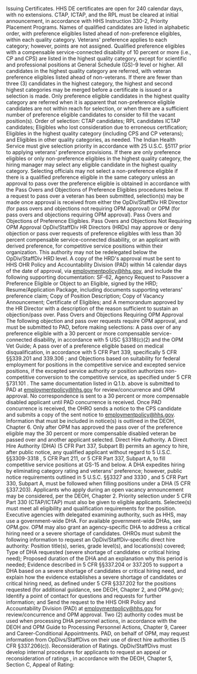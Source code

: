 
Issuing Certificates.
HHS DE certificates are open for 240 calendar days, with no extensions. CTAP, ICTAP, and the RPL must be cleared at initial announcement, in accordance with HHS Instruction 330-2, Priority Placement Programs.
Names of qualified candidates are listed in alphabetic order, with preference eligibles listed ahead of non-preference eligibles, within each quality category. Veterans' preference applies to each category; however, points are not assigned. Qualified preference eligibles with a compensable service-connected disability of 10 percent or more (i.e., CP and CPS) are listed in the highest quality category, except for scientific and professional positions at General Schedule (GS)-9 level or higher.
All candidates in the highest quality category are referred, with veteran preference eligibles listed ahead of non-veterans. If there are fewer than three (3) candidates in the highest category, the highest and second highest categories may be merged before a certificate is issued or a selection is made.
Only preference eligible candidates in the highest quality category are referred when it is apparent that non-preference eligible candidates are not within reach for selection, or when there are a sufficient number of preference eligible candidates to consider to fill the vacant position(s).
Order of selection:
CTAP candidates;
RPL candidates
ICTAP candidates;
Eligibles who lost consideration due to erroneous certification;
Eligibles in the highest quality category (including CPS and CP veterans); and
Eligibles in other quality categories, as needed.
The Indian Health Service must give selection priority in accordance with 25 U.S.C. §5117 prior to applying veterans' preference provisions.
If there are only preference eligibles or only non-preference eligibles in the highest quality category, the hiring manager may select any eligible candidate in the highest quality category.
Selecting officials may not select a non-preference eligible if there is a qualified preference eligible in the same category unless an approval to pass over the preference eligible is obtained in accordance with the Pass Overs and Objections of Preference Eligibles procedures below. If a request to pass over a veteran has been submitted, selection(s) may be made once approval is received from either the OpDiv/StaffDiv HR Director (for pass overs and objections not requiring OPM approval) or OPM (for pass overs and objections requiring OPM approval).
Pass Overs and Objections of Preference Eligibles.
Pass Overs and Objections Not Requiring OPM Approval
OpDiv/StaffDiv HR Directors (HRDs) may approve or deny objection or pass over requests of preference eligibles with less than 30 percent compensable service-connected disability, or an applicant with derived preference, for competitive service positions within their organization. This authority may not be redelegated below the OpDiv/StaffDiv HRD level.
A copy of the HRD's approval must be sent to HHS OHR Policy and Accountability Division (PAD) within 14 calendar days of the date of approval, via employmentpolicy@hhs.gov, and include the following supporting documentation:
SF-62, Agency Request to Passover a Preference Eligible or Object to an Eligible, signed by the HRD;
Resume/Application Package, including documents supporting veterans' preference claim;
Copy of Position Description;
Copy of Vacancy Announcement;
Certificate of Eligibles; and
A memorandum approved by the HR Director with a description of the reason sufficient to sustain an objection/pass over.
Pass Overs and Objections Requiring OPM Approval
The following objection and pass over requests require OPM approval, and must be submitted to PAD, before making selections:
A pass over of any preference eligible with a 30 percent or more compensable service-connected disability, in accordance with 5 USC §3318(c)(2)  and the OPM Vet Guide;
A pass over of a preference eligible based on medical disqualification, in accordance with 5 CFR Part 339, specifically 5 CFR §§339.201 and 339.306 ; and
Objections based on suitability for federal employment for positions in the competitive service and excepted service positions, if the excepted service authority or position authorizes non-competitive conversion to the competitive service, as specified under 5 CFR §731.101 .
The same documentation listed in Q.1.b. above is submitted to PAD at employmentpolicy@hhs.gov for review/concurrence and OPM approval.
No correspondence is sent to a 30 percent or more compensable disabled applicant until PAD concurrence is received. Once PAD concurrence is received, the OHRO sends a notice to the CPS candidate and submits a copy of the sent notice to employmentpolicy@hhs.gov. Information that must be included in notice(s) is outlined in the DEOH, Chapter 6.
Only after OPM has approved the pass over of the preference eligible may the 30 percent or more compensable disabled veteran be passed over and another applicant selected.
Direct Hire Authority.
A Direct Hire Authority (DHA) (5 CFR Part 337, Subpart B) permits an agency to hire, after public notice, any qualified applicant without regard to 5 U.S.C. §§3309-3318 , 5 CFR Part 211, or 5 CFR Part 337, Subpart A, to fill competitive service positions at GS-15 and below.
A DHA expedites hiring by eliminating category rating and veterans' preference; however, public notice requirements outlined in 5 U.S.C. §§3327  and 3330 , and 5 CFR Part 330, Subpart A, must be followed when filling positions under a DHA (5 CFR §337.203). Applicants who apply during an open vacancy announcement may be considered, per the DEOH, Chapter 2. Priority selection under 5 CFR Part 330 (CTAP/ICTAP) must also be given to eligible applicants.
Selectee(s) must meet all eligibility and qualification requirements for the position.
Executive agencies with delegated examining authority, such as HHS, may use a government-wide DHA. For available government-wide DHAs, see OPM.gov. OPM may also grant an agency-specific DHA to address a critical hiring need or a severe shortage of candidates.
OHROs must submit the following information to request an OpDiv/StaffDiv-specific direct hire authority:
Position title(s), series, grade level(s), and locations(s) covered;
Type of DHA requested (severe shortage of candidates or critical hiring need);
Proposed duration of the DHA and an explanation why this period is needed;
Evidence described in 5 CFR §§337.204 or 337.205 to support a DHA based on a severe shortage of candidates or critical hiring need, and explain how the evidence establishes a severe shortage of candidates or critical hiring need, as defined under 5 CFR §337.202 for the positions requested (for additional guidance, see DEOH, Chapter 2, and OPM.gov);
Identify a point of contact for questions and requests for further information; and
Send the request to the HHS OHR Policy and Accountability Division (PAD) at employmentpolicy@hhs.gov for review/concurrence and OPM approval.
Two (2) authority codes must be used when processing DHA personnel actions, in accordance with the DEOH and OPM Guide to Processing Personnel Actions, Chapter 9, Career and Career-Conditional Appointments.
PAD, on behalf of OPM, may request information from OpDivs/StaffDivs on their use of direct hire authorities (5 CFR §337.206(c)).
Reconsideration of Ratings. OpDiv/StaffDivs must develop internal procedures for applicants to request an appeal or reconsideration of ratings , in accordance with the DEOH, Chapter 5, Section C, Appeal of Rating: